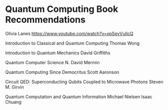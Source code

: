 # Quantum Computing Book Recommendations

Olivia Lanes
<https://www.youtube.com/watch?v=xpSevVullcQ>

Introduction to Classical and Quantum Computing
Thomas Wong

Introduction to Quantum Mechanics
David Griffiths

Quantum Computer Science
N. David Mermin

Quantum Computing Since Democritus
Scott Aaronson

Circuit QED: Superconducting Qubits Coupled to Microwave Photons
Steven M. Girvin

Quantum Computation and Quantum Information
Michael Nielsen
Isaac Chuang
